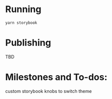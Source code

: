 # Running

`yarn storybook`

# Publishing

TBD

# Milestones and To-dos:

custom storybook knobs to switch theme
